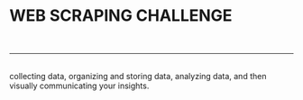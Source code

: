 # WEB SCRAPING CHALLENGE
<br><hr>
<br>
collecting data, organizing and storing data, analyzing data, and then visually communicating your insights.
